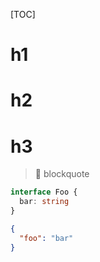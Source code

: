 [TOC]

# h1

# h2

# h3

> 🎉 blockquote

```ts
interface Foo {
  bar: string
}
```

```json
{
  "foo": "bar"
}
```
